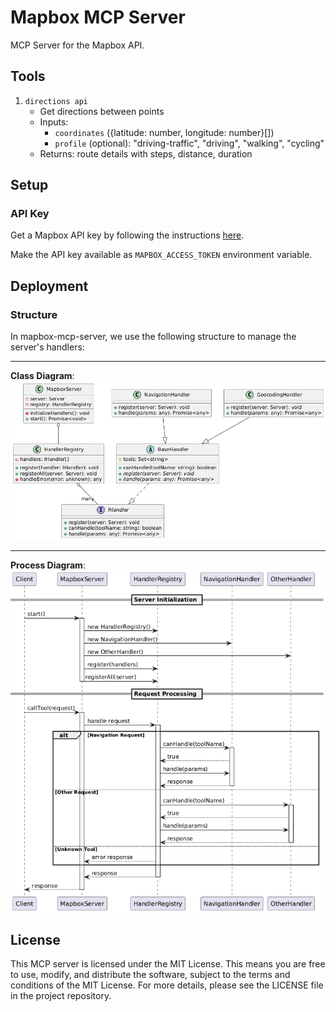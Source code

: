 <!--
 * @Author: AidenYangX
 * @Email: xscs709560271@gmail.com
 * @Date: 2024-12-21 23:30:55
 * @Description: Mapbox MCP Server
-->

# Mapbox MCP Server

MCP Server for the Mapbox API.

## Tools

1. `directions api`
   - Get directions between points
   - Inputs:
     - `coordinates` ({latitude: number, longitude: number}[])
     - `profile` (optional): "driving-traffic", "driving", "walking", "cycling"
   - Returns: route details with steps, distance, duration

## Setup

### API Key

Get a Mapbox API key by following the instructions [here](https://console.mapbox.com/account/access-tokens/).

Make the API key available as `MAPBOX_ACCESS_TOKEN` environment variable.

## Deployment

### Structure

In mapbox-mcp-server, we use the following structure to manage the server's handlers:

---

**Class Diagram**:
![mapbox-mcp-server-class-diagram](./assets/MapboxMCPServerClass.png)

---

**Process Diagram**:
![mapbox-mcp-server-process-diagram](./assets/MapboxMCPServerProcess.png)

## License

This MCP server is licensed under the MIT License. This means you are free to use, modify, and distribute the software, subject to the terms and conditions of the MIT License. For more details, please see the LICENSE file in the project repository.
